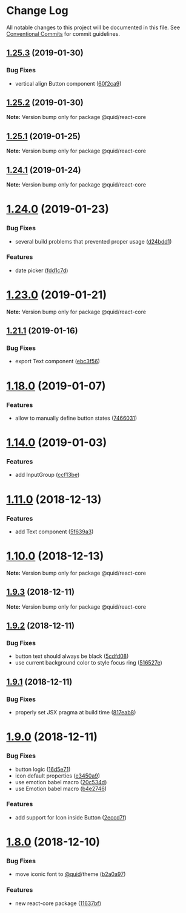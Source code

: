# Change Log

All notable changes to this project will be documented in this file.
See [Conventional Commits](https://conventionalcommits.org) for commit guidelines.

## [1.25.3](https://github.com/quid/ui-framework/tree/master/packages/react-core/compare/v1.25.2...v1.25.3) (2019-01-30)


### Bug Fixes

* vertical align Button component ([60f2ca9](https://github.com/quid/ui-framework/tree/master/packages/react-core/commit/60f2ca9))





## [1.25.2](https://github.com/quid/ui-framework/tree/master/packages/react-core/compare/v1.25.1...v1.25.2) (2019-01-30)

**Note:** Version bump only for package @quid/react-core





## [1.25.1](https://github.com/quid/ui-framework/compare/v1.25.0...v1.25.1) (2019-01-25)

**Note:** Version bump only for package @quid/react-core





## [1.24.1](https://github.com/quid/ui-framework/compare/v1.24.0...v1.24.1) (2019-01-24)

**Note:** Version bump only for package @quid/react-core





# [1.24.0](https://github.com/quid/ui-framework/compare/v1.23.0...v1.24.0) (2019-01-23)


### Bug Fixes

* several build problems that prevented proper usage ([d24bdd1](https://github.com/quid/ui-framework/commit/d24bdd1))


### Features

* date picker ([fdd1c7d](https://github.com/quid/ui-framework/commit/fdd1c7d))





# [1.23.0](https://github.com/quid/ui-framework/compare/v1.22.0...v1.23.0) (2019-01-21)

**Note:** Version bump only for package @quid/react-core





## [1.21.1](https://github.com/quid/ui-framework/compare/v1.21.0...v1.21.1) (2019-01-16)


### Bug Fixes

* export Text component ([ebc3f56](https://github.com/quid/ui-framework/commit/ebc3f56))





# [1.18.0](https://github.com/quid/ui-framework/compare/v1.17.0...v1.18.0) (2019-01-07)


### Features

* allow to manually define button states ([7466031](https://github.com/quid/ui-framework/commit/7466031))





# [1.14.0](https://github.com/quid/ui-framework/compare/v1.13.0...v1.14.0) (2019-01-03)


### Features

* add InputGroup ([ccf13be](https://github.com/quid/ui-framework/commit/ccf13be))





# [1.11.0](https://github.com/quid/ui-framework/compare/v1.10.0...v1.11.0) (2018-12-13)


### Features

* add Text component ([5f639a3](https://github.com/quid/ui-framework/commit/5f639a3))





# [1.10.0](https://github.com/quid/ui-framework/compare/v1.9.3...v1.10.0) (2018-12-13)

**Note:** Version bump only for package @quid/react-core





## [1.9.3](https://github.com/quid/ui-framework/compare/v1.9.2...v1.9.3) (2018-12-11)

**Note:** Version bump only for package @quid/react-core





## [1.9.2](https://github.com/quid/ui-framework/compare/v1.9.1...v1.9.2) (2018-12-11)


### Bug Fixes

* button text should always be black ([5cdfd08](https://github.com/quid/ui-framework/commit/5cdfd08))
* use current background color to style focus ring ([516527e](https://github.com/quid/ui-framework/commit/516527e))





## [1.9.1](https://github.com/quid/ui-framework/compare/v1.9.0...v1.9.1) (2018-12-11)


### Bug Fixes

* properly set JSX pragma at build time ([817eab8](https://github.com/quid/ui-framework/commit/817eab8))





# [1.9.0](https://github.com/quid/ui-framework/compare/v1.8.0...v1.9.0) (2018-12-11)


### Bug Fixes

* button logic ([16d5e71](https://github.com/quid/ui-framework/commit/16d5e71))
* icon default properties ([e3450a9](https://github.com/quid/ui-framework/commit/e3450a9))
* use emotion babel macro ([20c534d](https://github.com/quid/ui-framework/commit/20c534d))
* use Emotion babel macro ([b4e2746](https://github.com/quid/ui-framework/commit/b4e2746))


### Features

* add support for Icon inside Button ([2eccd7f](https://github.com/quid/ui-framework/commit/2eccd7f))





# [1.8.0](https://github.com/quid/ui-framework/compare/v1.7.1...v1.8.0) (2018-12-10)


### Bug Fixes

* move iconic font to [@quid](https://github.com/quid)/theme ([b2a0a97](https://github.com/quid/ui-framework/commit/b2a0a97))


### Features

* new react-core package ([11637bf](https://github.com/quid/ui-framework/commit/11637bf))

